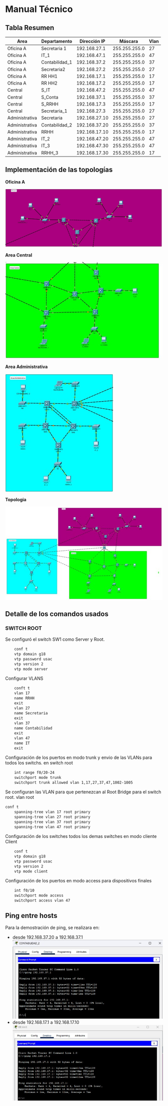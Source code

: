 # Manual Técnico

## Tabla Resumen
| Area  |           Departamento             |  Dirección IP     | Máscara       |  Vlan
|-------|------------------------------------|-------------------|---------------|----------
| Oficina A         | Secretaria 1           | 192.168.27.1      | 255.255.255.0 | 27       |
| Oficina A         | IT_1                   | 192.168.47.1      | 255.255.255.0 | 47       |
| Oficina A         | Contabilidad_1         | 192.168.37.2      | 255.255.255.0 | 37       |
| Oficina A         | Secretaria2            | 192.168.27.2      | 255.255.255.0 | 27       |
| Oficina A         | RR HH1                 | 192.168.17.1      | 255.255.255.0 | 17       |
| Oficina A         | RR HH2                 | 192.168.17.2      | 255.255.255.0 | 17       |
| Central           | S_IT                   | 192.168.47.2      | 255.255.255.0 | 47       |
| Central           | S_Conta                | 192.168.37.1      | 255.255.255.0 | 37       |
| Central           | S_RRHH                 | 192.168.17.3      | 255.255.255.0 | 17       |
| Central           | Secretaria_1           | 192.168.27.3      | 255.255.255.0 | 27       |
| Administrativa    | Secretaria             | 192.168.27.10     | 255.255.255.0 | 27       |
| Administrativa    | Contabilidad_2         | 192.168.37.20     | 255.255.255.0 | 37       |
| Administrativa    | RRHH                   | 192.168.17.10     | 255.255.255.0 | 17       |
| Administrativa    | IT_2                   | 192.168.47.20     | 255.255.255.0 | 47       |
| Administrativa    | IT_3                   | 192.168.47.30     | 255.255.255.0 | 47       |
| Administrativa    | RRHH_3                 | 192.168.17.30     | 255.255.255.0 | 17       |


## Implementación de las topologías

**Oficina A**     

![OficinaA](imagenes/OficinaA.jpg)

**Area Central**        

![Central](imagenes/Central.jpg)

**Area Administrativa**  

![Administrativa](imagenes/Administrativa.jpg)

**Topologia**           

![Topologia](imagenes/Topologia.jpg)


## Detalle de los comandos usados

### SWITCH ROOT

Se configuró el switch SW1 como Server y Root.
```
    conf t 
    vtp domain g18
    vtp password usac
    vtp version 2 
    vtp mode server
```

Configurar VLANS
```
    conft t
    vlan 17
    name RRHH
    exit 
    vlan 27
    name Secretaria
    exit 
    vlan 37
    name Contabilidad
    exit 
    vlan 47
    name IT
    exit 
```

Configuración de los puertos en modo trunk y envio de las VLANs para todos los switchs.
en switch root
```
    int range f0/20-24
    switchport mode trunk
    switchport trunk allowed vlan 1,17,27,37,47,1002-1005
```

Se configuran las VLAN para que pertenezcan al Root Bridge para el switch root.
vlan root
```
conf t
    spanning-tree vlan 17 root primary
    spanning-tree vlan 27 root primary
    spanning-tree vlan 37 root primary
    spanning-tree vlan 47 root primary
```

Configuración de los switches todos los demas switches en modo cliente
Client
```
    conf t  
    vtp domain g18
    vtp password usac
    vtp version 2 
    vtp mode client
```

Configuración de los puertos en modo access para dispositivos finales
```
    int f0/10
    switchport mode access
    switchport access vlan 47
```
## Ping entre hosts
Para la demostración de ping, se realizara en: 
- desde 192.168.37.20 a 192.168.37.1
![Ping1](imagenes/ping1.jpg)
- desde 192.168.17.1 a 192.168.17.10
![Ping2](imagenes/ping2.jpg)

